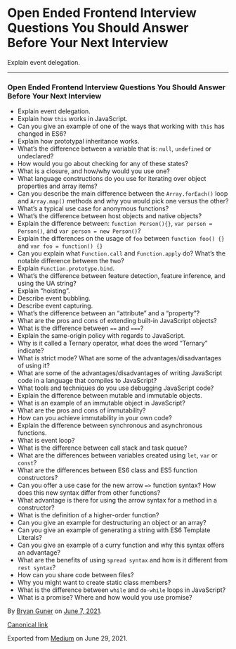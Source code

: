 Open Ended Frontend Interview Questions You Should Answer Before Your Next Interview
====================================================================================

Explain event delegation.

------------------------------------------------------------------------

### Open Ended Frontend Interview Questions You Should Answer Before Your Next Interview

-   <span id="b078">Explain event delegation.</span>
-   <span id="949e">Explain how `this` works in JavaScript.</span>
-   <span id="8cb9">Can you give an example of one of the ways that working with `this` has changed in ES6?</span>
-   <span id="47b9">Explain how prototypal inheritance works.</span>
-   <span id="beed">What’s the difference between a variable that is: `null`, `undefined` or undeclared?</span>
-   <span id="5db2">How would you go about checking for any of these states?</span>
-   <span id="008e">What is a closure, and how/why would you use one?</span>
-   <span id="19aa">What language constructions do you use for iterating over object properties and array items?</span>
-   <span id="2757">Can you describe the main difference between the `Array.forEach()` loop and `Array.map()` methods and why you would pick one versus the other?</span>
-   <span id="b1f7">What’s a typical use case for anonymous functions?</span>
-   <span id="a0e5">What’s the difference between host objects and native objects?</span>
-   <span id="b6c8">Explain the difference between: `function Person(){}`, `var person = Person()`, and `var person = new Person()`?</span>
-   <span id="b3d8">Explain the differences on the usage of `foo` between `function foo() {}` and `var foo = function() {}`</span>
-   <span id="87c0">Can you explain what `Function.call` and `Function.apply` do? What’s the notable difference between the two?</span>
-   <span id="604c">Explain `Function.prototype.bind`.</span>
-   <span id="65d9">What’s the difference between feature detection, feature inference, and using the UA string?</span>
-   <span id="022a">Explain “hoisting”.</span>
-   <span id="04c6">Describe event bubbling.</span>
-   <span id="ed30">Describe event capturing.</span>
-   <span id="7471">What’s the difference between an “attribute” and a “property”?</span>
-   <span id="c83d">What are the pros and cons of extending built-in JavaScript objects?</span>
-   <span id="8fbf">What is the difference between `==` and `===`?</span>
-   <span id="0901">Explain the same-origin policy with regards to JavaScript.</span>
-   <span id="fd25">Why is it called a Ternary operator, what does the word “Ternary” indicate?</span>
-   <span id="552f">What is strict mode? What are some of the advantages/disadvantages of using it?</span>
-   <span id="bf1a">What are some of the advantages/disadvantages of writing JavaScript code in a language that compiles to JavaScript?</span>
-   <span id="e73c">What tools and techniques do you use debugging JavaScript code?</span>
-   <span id="9623">Explain the difference between mutable and immutable objects.</span>
-   <span id="59bf">What is an example of an immutable object in JavaScript?</span>
-   <span id="ef26">What are the pros and cons of immutability?</span>
-   <span id="3309">How can you achieve immutability in your own code?</span>
-   <span id="f884">Explain the difference between synchronous and asynchronous functions.</span>
-   <span id="8e1c">What is event loop?</span>
-   <span id="b4f5">What is the difference between call stack and task queue?</span>
-   <span id="55a2">What are the differences between variables created using `let`, `var` or `const`?</span>
-   <span id="3b76">What are the differences between ES6 class and ES5 function constructors?</span>
-   <span id="5216">Can you offer a use case for the new arrow `=>` function syntax? How does this new syntax differ from other functions?</span>
-   <span id="2615">What advantage is there for using the arrow syntax for a method in a constructor?</span>
-   <span id="5576">What is the definition of a higher-order function?</span>
-   <span id="7c88">Can you give an example for destructuring an object or an array?</span>
-   <span id="d7a1">Can you give an example of generating a string with ES6 Template Literals?</span>
-   <span id="02c9">Can you give an example of a curry function and why this syntax offers an advantage?</span>
-   <span id="56b1">What are the benefits of using `spread syntax` and how is it different from `rest syntax`?</span>
-   <span id="adf2">How can you share code between files?</span>
-   <span id="3f18">Why you might want to create static class members?</span>
-   <span id="57e3">What is the difference between `while` and `do-while` loops in JavaScript?</span>
-   <span id="804a">What is a promise? Where and how would you use promise?</span>

By <a href="https://medium.com/@bryanguner" class="p-author h-card">Bryan Guner</a> on [June 7, 2021](https://medium.com/p/7c9722712521).

<a href="https://medium.com/@bryanguner/open-ended-frontend-interview-questions-you-should-answer-before-your-next-interview-7c9722712521" class="p-canonical">Canonical link</a>

Exported from [Medium](https://medium.com) on June 29, 2021.

